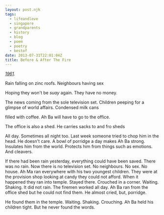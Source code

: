 ```yaml
---
layout: post.njk
tags:
  - lifeandlove
  - singapore
  - grandparents
  - history
  - blog
  - poem
  - poetry
  - bestof
date: 2013-07-31T22:01:04Z
title: Before & After The Fire
---
```


_[1961](http://www.nus.edu.sg/nuspress/subjects/ASAA/978-9971-69-645-0.html)._

Rain falling on zinc roofs. Neighbours having sex

Hoping they won't be _suay_ again. They have no money.

The news coming from the sole television set. Children peeping for a glimpse of world affairs. Condensed milk cans

filled with coffee. Ah Ba will have to go to the office.

The office is also a shed. He carries sacks to and fro sheds

All day. Sometimes all night too. Last week someone tried to chop him in the head. He doesn't care. A bowl of porridge a day makes Ah Ba strong. Insulates him from the world. Protects him from things such as emotions. And cleavers.

If there had been rain yesterday, everything could have been saved. There was no rain. Now there is no television set. No neighbours. No sex. No house. Ah Ma ran everywhere with his two youngest children. They were at the provision shop looking at candy they could not afford. When it happened they ran into temple. Stayed there. Crouched in a corner. Waiting. Shaking. It did not rain. The firemen worked all day. Ah Ba ran from the office shed but he could not find them. He almost cried, but, porridge.

He found them in the temple. Waiting. Shaking. Crouching. Ah Ba held his children tight. But he never found the words.
